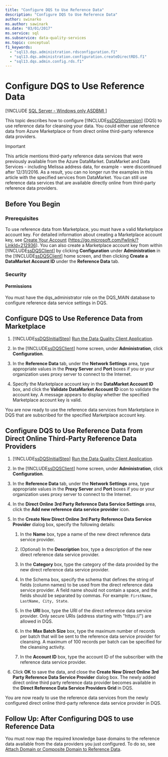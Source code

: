 ```yaml
---
title: "Configure DQS to Use Reference Data"
description: "Configure DQS to Use Reference Data"
author: swinarko
ms.author: sawinark
ms.date: "03/01/2017"
ms.service: sql
ms.subservice: data-quality-services
ms.topic: conceptual
f1_keywords:
  - "sql13.dqs.administration.rdsconfiguration.f1"
  - "sql13.dqs.administration.configuration.createDirectRDS.f1"
  - "sql13.dqs.admin.config.rds.f1"
---
```

# Configure DQS to Use Reference Data

[!INCLUDE [SQL Server - Windows only ASDBMI  ](../includes/applies-to-version/sqlserver.md)]

  This topic describes how to configure [!INCLUDE[ssDQSnoversion](../includes/ssdqsnoversion-md.md)] (DQS) to use reference data for cleansing your data. You could either use reference data from Azure Marketplace or from direct online third-party reference data providers.  

> [!IMPORTANT]
> This article mentions third-party reference data services that were previously available from the Azure DataMarket. DataMarket and Data Services - including Melissa address data, for example - were discontinued after 12/31/2016. As a result, you can no longer run the examples in this article with the specified services from DataMarket. You can still use reference data services that are available directly online from third-party reference data providers.

## Before You Begin  
  
###  <a name="Prerequisites"></a> Prerequisites  
 To use reference data from Marketplace, you must have a valid Marketplace account key. For detailed information about creating a Marketplace account key, see [Create Your Account](/previous-versions/azure/ff717655(v=azure.100)) (https://go.microsoft.com/fwlink/?LinkId=212936). You can also create a Marketplace account key from within [!INCLUDE[ssDQSClient](../includes/ssdqsclient-md.md)] by clicking **Configuration** under **Administration** in the [!INCLUDE[ssDQSClient](../includes/ssdqsclient-md.md)] home screen, and then clicking **Create a DataMarket Account ID** under the **Reference Data** tab.  
  
###  <a name="Security"></a> Security  
  
####  <a name="Permissions"></a> Permissions  
 You must have the dqs_administrator role on the DQS_MAIN database to configure reference data service settings in DQS.  
  
##  <a name="Marketplace"></a> Configure DQS to Use Reference Data from Marketplace  
  
1.  [!INCLUDE[ssDQSInitialStep](../includes/ssdqsinitialstep-md.md)] [Run the Data Quality Client Application](../data-quality-services/run-the-data-quality-client-application.md).  
  
2.  In the [!INCLUDE[ssDQSClient](../includes/ssdqsclient-md.md)] home screen, under **Administration**, click **Configuration**.  
  
3.  In the **Reference Data** tab, under the **Network Settings** area, type appropriate values in the **Proxy Server** and **Port** boxes if you or your organization uses proxy server to connect to the Internet.  
  
4.  Specify the Marketplace account key in the **DataMarket Account ID** box, and click the **Validate DataMarket Account ID** icon to validate the account key. A message appears to display whether the specified Marketplace account key is valid.  
  
 You are now ready to use the reference data services from Marketplace in DQS that are subscribed for the specified Marketplace account key.  
  
##  <a name="ThirdParty"></a> Configure DQS to Use Reference Data from Direct Online Third-Party Reference Data Providers  
  
1.  [!INCLUDE[ssDQSInitialStep](../includes/ssdqsinitialstep-md.md)] [Run the Data Quality Client Application](../data-quality-services/run-the-data-quality-client-application.md).  
  
2.  In the [!INCLUDE[ssDQSClient](../includes/ssdqsclient-md.md)] home screen, under **Administration**, click **Configuration**.  
  
3.  In the **Reference Data** tab, under the **Network Settings** area, type appropriate values in the **Proxy Server** and **Port** boxes if you or your organization uses proxy server to connect to the Internet.  
  
4.  In the **Direct Online 3rd Party Reference Data Service Settings** area, click the **Add new reference data service provider** icon.  
  
5.  In the **Create New Direct Online 3rd Party Reference Data Service Provider** dialog box, specify the following details:  
  
    1.  In the **Name** box, type a name of the new direct reference data service provider.  
  
    2.  (Optional) In the **Description** box, type a description of the new direct reference data service provider.  
  
    3.  In the **Category** box, type the category of the data provided by the new direct reference data service provider.  
  
    4.  In the Schema box, specify the schema that defines the string of fields (column names) to be used from the direct reference data service provider. A field name should not contain a space, and the fields should be separated by commas. For example: `FirstName, LastName, City, State`.  
  
    5.  In the **URI** box, type the URI of the direct reference data service provider. Only secure URIs (address starting with "https://") are allowed in DQS.  
  
    6.  In the **Max Batch Size** box, type the maximum number of records per batch that will be sent to the reference data service provider for cleansing. A maximum of 100 records per batch can be specified for the cleansing activity.  
  
    7.  In the **Account ID** box, type the account ID of the subscriber with the reference data service provider.  
  
6.  Click **OK** to save the data, and close the **Create New Direct Online 3rd Party Reference Data Service Provider** dialog box. The newly added direct online third party reference data provider becomes available in the **Direct Reference Data Service Providers Grid** in DQS.  
  
 You are now ready to use the reference data services from the newly configured direct online third-party reference data service provider in DQS.  
  
##  <a name="FollowUp"></a> Follow Up: After Configuring DQS to use Reference Data  
 You must now map the required knowledge base domains to the reference data available from the data providers you just configured. To do so, see [Attach Domain or Composite Domain to Reference Data](../data-quality-services/attach-domain-or-composite-domain-to-reference-data.md).  
  
